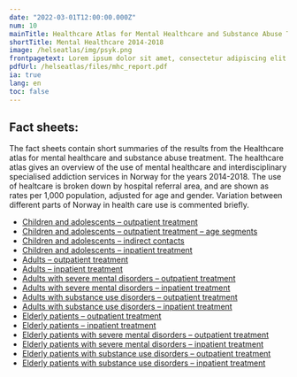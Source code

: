 ```yaml
---
date: "2022-03-01T12:00:00.000Z"
num: 10
mainTitle: Healthcare Atlas for Mental Healthcare and Substance Abuse Treatment
shortTitle: Mental Healthcare 2014-2018
image: /helseatlas/img/psyk.png
frontpagetext: Lorem ipsum dolor sit amet, consectetur adipiscing elit. Pharetra, sit interdum ipsum pellentesque. Vehicula suspendisse urna, diam etiam enim ultricies nunc enim morbi. Vehicula suspendisse urna, diam etiam enim ultricies nunc enim morbi.
pdfUrl: /helseatlas/files/mhc_report.pdf
ia: true
lang: en
toc: false
---
```


## Fact sheets:

The fact sheets contain short summaries of the results from the Healthcare atlas for mental healthcare and substance abuse treatment.
The healthcare atlas gives an overview of the use of mental healthcare and interdisciplinary specialised addiction services in Norway for the years 2014-2018. The use of healtcare is broken down by hospital referral area, and are shown as rates per 1,000 population, adjusted for age and gender. Variation between different parts of Norway in health care use is commented briefly.

- [Children and adolescents – outpatient treatment](/helseatlas/files/mhc_factsheet_childadol_outpatient.pdf)
- [Children and adolescents – outpatient treatment – age segments](/helseatlas/files/mhc_factsheet_childadol_outpatient_agesegments.pdf)
- [Children and adolescents – indirect contacts](/helseatlas/files/mhc_factsheet_childadol_outpatient_indirect.pdf)
- [Children and adolescents – inpatient treatment](/helseatlas/files/mhc_factsheet_childadol_inpatient.pdf)
- [Adults – outpatient treatment](/helseatlas/files/mhc_factsheet_adults_outpatient.pdf)
- [Adults – inpatient treatment](/helseatlas/files/mhc_factsheet_adults_inpatient.pdf)
- [Adults with severe mental disorders – outpatient treatment](/helseatlas/files/mhc_factsheet_adults_smd_outpatient.pdf)
- [Adults with severe mental disorders – inpatient treatment](/helseatlas/files/mhc_factsheet_adults_smd_inpatient.pdf)
- [Adults with substance use disorders – outpatient treatment](/helseatlas/files/mhc_factsheet_adults_sud_outpatient.pdf)
- [Adults with substance use disorders – inpatient treatment](/helseatlas/files/mhc_factsheet_adults_sud_inpatient.pdf)
- [Elderly patients – outpatient treatment](/helseatlas/files/mhc_factsheet_elderly_outpatient.pdf)
- [Elderly patients – inpatient treatment](/helseatlas/files/mhc_factsheet_elderly_inpatient.pdf)
- [Elderly patients with severe mental disorders – outpatient treatment](/helseatlas/files/mhc_factsheet_elderly_smd_outpatient.pdf)
- [Elderly patients with severe mental disorders – inpatient treatment](/helseatlas/files/mhc_factsheet_elderly_smd_inpatient.pdf)
- [Elderly patients with substance use disorders – outpatient treatment](/helseatlas/files/mhc_factsheet_elderly_sud_outpatient.pdf)
- [Elderly patients with substance use disorders – inpatient treatment](/helseatlas/files/mhc_factsheet_elderly_sud_inpatient.pdf)
